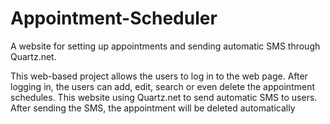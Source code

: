 # Appointment-Scheduler
A website for setting up appointments and sending automatic SMS through Quartz.net.

This web-based project allows the users to log in to the web page. After logging in, the users can add, edit, search or even delete the appointment schedules. This website using Quartz.net to send automatic SMS to users. After sending the SMS, the appointment will be deleted automatically
